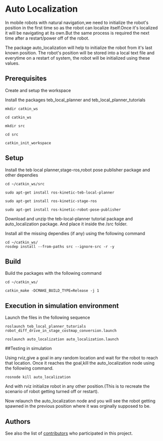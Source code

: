 # Auto Localization

In mobile robots with natural navigation,we need to initialize the robot's position in the first time so as the robot can localize itself.Once it's localized it will be navigating at its own.But the same process is required the next time after a restart/power off of the robot.

The package auto_localization will help to initialize the robot from it's last known position.
The robot's position will be stored into a local text file and everytime on a restart of system,
the robot will be initialized using these values.





## Prerequisites

Create and setup the workspace 

Install the packages teb_local_planner and teb_local_planner_tutorials  

```
mkdir catkin_ws

cd catkin_ws

mkdir src

cd src

catkin_init_workspace
```
## Setup

Install the teb local planner,stage-ros,robot pose publisher package and other dependies
```
cd ~/catkin_ws/src

sudo apt-get install ros-kinetic-teb-local-planner

sudo apt-get install ros-kinetic-stage-ros

sudo apt-get install ros-kinetic-robot-pose-publisher
```


Download and unzip the teb-local-planner tutorial package and auto_localization package.
And place it inside the  /src folder.

Install all the missing dependies (if any) using the following command


```
cd ~/catkin_ws/
rosdep install --from-paths src --ignore-src -r -y

```
## Build

Build the packages with the following command

```
cd ~/catkin_ws/

catkin_make -DCMAKE_BUILD_TYPE=Release -j 1

```

## Execution in simulation environment

Launch the files in the following sequence

```
roslaunch teb_local_planner_tutorials robot_diff_drive_in_stage_costmap_conversion.launch 

roslaunch auto_localization auto_localization.launch
```


##Testing in simulation

Using rviz,give a goal in any random location and wait for the robot to reach that location.
Once it reaches the goal,kill the auto_localization node using the following command.

```
rosnode kill auto_localization

```
And with rviz initialize robot in any other position.(This is to recreate the scenario of robot getting turned off or restart).

Now relaunch the auto_localization node and you will see the robot getting spawned in the previous position where it was orginally supposed to be.

## Authors



See also the list of [contributors](https://github.com/your/project/contributors) who participated in this project.



